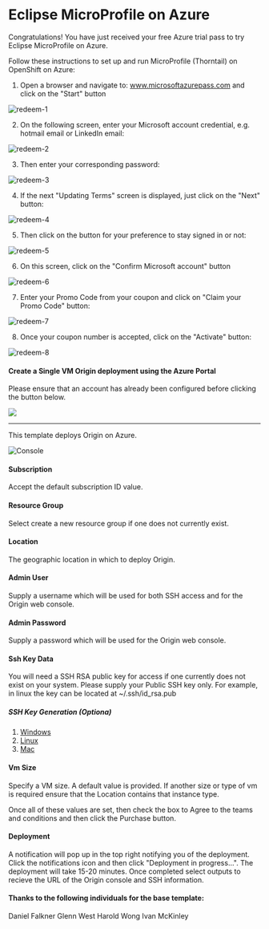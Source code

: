 # Eclipse MicroProfile on Azure

Congratulations! You have just received your free Azure trial pass to try Eclipse MicroProfile on Azure.

Follow these instructions to set up and run MicroProfile (Thorntail) on OpenShift on Azure:

1. Open a browser and navigate to: www.microsoftazurepass.com and click on the "Start" button

![redeem-1](images/1_RedeemFreeAzureCreditsStart.png)

2. On the following screen, enter your Microsoft account credential, e.g. hotmail email or LinkedIn email:

![redeem-2](images/2_RedeemMSLogin.png)

3. Then enter your corresponding password:

![redeem-3](images/3_RedeemEnterPass.png)

4. If the next "Updating Terms" screen is displayed, just click on the "Next" button:

![redeem-4](images/4_RedeemUpdatingTerms.png)

5. Then click on the button for your preference to stay signed in or not:

![redeem-5](images/5_RedeemStaySignedIn.png)

6. On this screen, click on the "Confirm Microsoft account" button

![redeem-6](images/6_RedeemConfirmMSacct.png)

7. Enter your Promo Code from your coupon and click on "Claim your Promo Code" button:

![redeem-7](images/7_RedeemEnterPromoCode.png)

8. Once your coupon number is accepted, click on the "Activate" button:

![redeem-8](images/8_RedeemThankYouAndActivate.png)

#### Create a Single VM Origin deployment using the Azure Portal
Please ensure that an account has already been configured before clicking the button below.


<a href="https://portal.azure.com/#create/Microsoft.Template/uri/https%3A%2F%2Fraw.githubusercontent.com%2Fcealsair%2FMicroProfileOnAzure%2Fmaster%2Fallinone.json" target="_blank">
    <img src="http://azuredeploy.net/deploybutton.png"/>
</a>

------

This template deploys Origin on Azure.

![Console](images/parameters.png)


#### Subscription
Accept the default subscription ID value.

#### Resource Group
Select create a new resource group if one does not currently exist.

#### Location
The geographic location in which to deploy Origin.

#### Admin User
Supply a username which will be used for both SSH access and for the Origin web console.

#### Admin Password
Supply a password which will be used for the Origin web console.


#### Ssh Key Data
You will need a SSH RSA public key for access if one currently does not exist on your system. Please supply your Public SSH key only. 
For example, in linux the key can be located at ~/.ssh/id_rsa.pub

##### SSH Key Generation (Optiona)

1. [Windows](ssh_windows.md)
2. [Linux](ssh_linux.md)
3. [Mac](ssh_mac.md)


#### Vm Size
Specify a VM size. A default value is provided. If another size or type of vm is required ensure that the Location contains that instance type.

Once all of these values are set, then check the box to Agree to the teams and conditions and then click the Purchase button.

#### Deployment
A notification will pop up in the top right notifying you of the deployment. Click the notifications icon and then click "Deployment in progress...". The deployment will take 15-20 minutes. Once completed select outputs to recieve the URL of the Origin console and SSH information.


#### Thanks to the following individuals for the base template:
Daniel Falkner
Glenn West
Harold Wong
Ivan McKinley
